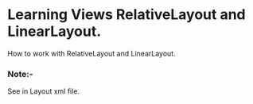 # Learning Views RelativeLayout and LinearLayout.

How to work with RelativeLayout and LinearLayout.

### Note:- 
See in Layout xml file.

